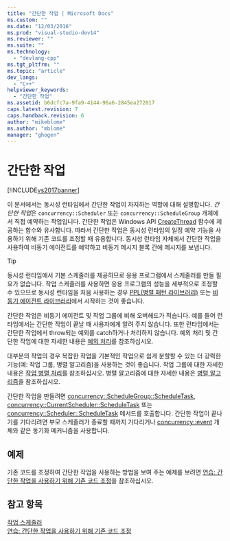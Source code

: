 ```yaml
---
title: "간단한 작업 | Microsoft Docs"
ms.custom: ""
ms.date: "12/03/2016"
ms.prod: "visual-studio-dev14"
ms.reviewer: ""
ms.suite: ""
ms.technology: 
  - "devlang-cpp"
ms.tgt_pltfrm: ""
ms.topic: "article"
dev_langs: 
  - "C++"
helpviewer_keywords: 
  - "간단한 작업"
ms.assetid: b6dcfc7a-9fa9-4144-96a6-2845ea272017
caps.latest.revision: 7
caps.handback.revision: 6
author: "mikeblome"
ms.author: "mblome"
manager: "ghogen"
---
```

# 간단한 작업
[!INCLUDE[vs2017banner](../../assembler/inline/includes/vs2017banner.md)]

이 문서에서는 동시성 런타임에서 간단한 작업이 차지하는 역할에 대해 설명합니다.  *간단한 작업*은 `concurrency::Scheduler` 또는 `concurrency::ScheduleGroup` 개체에서 직접 예약하는 작업입니다.  간단한 작업은 Windows API [CreateThread](http://msdn.microsoft.com/library/windows/desktop/ms682453) 함수에 제공하는 함수와 유사합니다.  따라서 간단한 작업은 동시성 런타임의 일정 예약 기능을 사용하기 위해 기존 코드를 조정할 때 유용합니다.  동시성 런타임 자체에서 간단한 작업을 사용하여 비동기 에이전트를 예약하고 비동기 메시지 블록 간에 메시지를 보냅니다.  
  
> [!TIP]
>  동시성 런타임에서 기본 스케줄러를 제공하므로 응용 프로그램에서 스케줄러를 만들 필요가 없습니다.  작업 스케줄러를 사용하면 응용 프로그램의 성능을 세부적으로 조정할 수 있으므로 동시성 런타임을 처음 사용하는 경우 [PPL\(병렬 패턴 라이브러리\)](../../parallel/concrt/parallel-patterns-library-ppl.md) 또는 [비동기 에이전트 라이브러리](../../parallel/concrt/asynchronous-agents-library.md)에서 시작하는 것이 좋습니다.  
  
 간단한 작업은 비동기 에이전트 및 작업 그룹에 비해 오버헤드가 적습니다.  예를 들어 런타임에서는 간단한 작업이 끝날 때 사용자에게 알려 주지 않습니다.  또한 런타임에서는 간단한 작업에서 throw되는 예외를 catch하거나 처리하지 않습니다.  예외 처리 및 간단한 작업에 대한 자세한 내용은 [예외 처리](../../parallel/concrt/exception-handling-in-the-concurrency-runtime.md)를 참조하십시오.  
  
 대부분의 작업의 경우 복잡한 작업을 기본적인 작업으로 쉽게 분할할 수 있는 더 강력한 기능\(예: 작업 그룹, 병렬 알고리즘\)을 사용하는 것이 좋습니다.  작업 그룹에 대한 자세한 내용은 [작업 병렬 처리](../../parallel/concrt/task-parallelism-concurrency-runtime.md)를 참조하십시오.  병렬 알고리즘에 대한 자세한 내용은 [병렬 알고리즘](../../parallel/concrt/parallel-algorithms.md)을 참조하십시오.  
  
 간단한 작업을 만들려면 [concurrency::ScheduleGroup::ScheduleTask](../Topic/ScheduleGroup::ScheduleTask%20Method.md), [concurrency::CurrentScheduler::ScheduleTask](../Topic/CurrentScheduler::ScheduleTask%20Method.md) 또는 [concurrency::Scheduler::ScheduleTask](../Topic/Scheduler::ScheduleTask%20Method.md) 메서드를 호출합니다.  간단한 작업이 끝나기를 기다리려면 부모 스케줄러가 종료할 때까지 기다리거나 [concurrency::event](../../parallel/concrt/reference/event-class.md) 개체와 같은 동기화 메커니즘을 사용합니다.  
  
## 예제  
 기존 코드를 조정하여 간단한 작업을 사용하는 방법을 보여 주는 예제를 보려면 [연습: 간단한 작업을 사용하기 위해 기존 코드 조정](../../parallel/concrt/walkthrough-adapting-existing-code-to-use-lightweight-tasks.md)을 참조하십시오.  
  
## 참고 항목  
 [작업 스케줄러](../../parallel/concrt/task-scheduler-concurrency-runtime.md)   
 [연습: 간단한 작업을 사용하기 위해 기존 코드 조정](../../parallel/concrt/walkthrough-adapting-existing-code-to-use-lightweight-tasks.md)